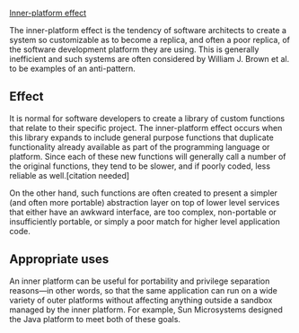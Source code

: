 [Inner-platform effect](https://en.wikipedia.org/wiki/Inner-platform_effect)


The inner-platform effect is the tendency of software architects to create a system so customizable as to become a replica, and often a poor replica, of the software development platform they are using. This is generally inefficient and such systems are often considered by William J. Brown et al. to be examples of an anti-pattern.


## Effect

It is normal for software developers to create a library of custom functions that relate to their specific project. The inner-platform effect occurs when this library expands to include general purpose functions that duplicate functionality already available as part of the programming language or platform. Since each of these new functions will generally call a number of the original functions, they tend to be slower, and if poorly coded, less reliable as well.[citation needed]

On the other hand, such functions are often created to present a simpler (and often more portable) abstraction layer on top of lower level services that either have an awkward interface, are too complex, non-portable or insufficiently portable, or simply a poor match for higher level application code.

## Appropriate uses

An inner platform can be useful for portability and privilege separation reasons—in other words, so that the same application can run on a wide variety of outer platforms without affecting anything outside a sandbox managed by the inner platform. For example, Sun Microsystems designed the Java platform to meet both of these goals.